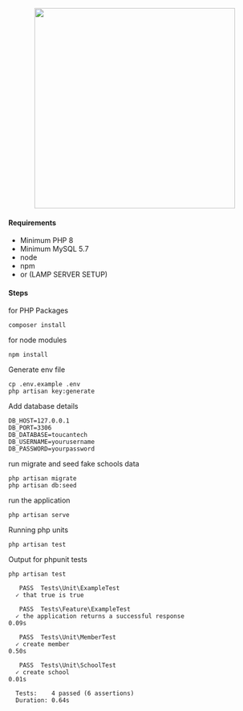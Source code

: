 <p align="center"><a href="https://toucantech.com" target="_blank"><img src="https://images.saasworthy.com/tr:w-178,h-0/toucantech_12586_logo_1646478869_lspna.svg" width="400"></a></p>

<p align="center">
</p>

#### Requirements
- Minimum PHP 8
- Minimum MySQL 5.7
- node
- npm
- or (LAMP SERVER SETUP)
#### Steps
for PHP Packages
```
composer install
```
for node modules
```
npm install
```
Generate env file
```
cp .env.example .env
php artisan key:generate
```
Add database details
```
DB_HOST=127.0.0.1
DB_PORT=3306
DB_DATABASE=toucantech
DB_USERNAME=yourusername
DB_PASSWORD=yourpassword
```
run migrate and seed fake schools data
```
php artisan migrate
php artisan db:seed
```
run the application
```
php artisan serve
```
Running php units
```
php artisan test
```
Output for phpunit tests
```
php artisan test

   PASS  Tests\Unit\ExampleTest
  ✓ that true is true

   PASS  Tests\Feature\ExampleTest
  ✓ the application returns a successful response                                                                   0.09s

   PASS  Tests\Unit\MemberTest
  ✓ create member                                                                                                   0.50s

   PASS  Tests\Unit\SchoolTest
  ✓ create school                                                                                                   0.01s

  Tests:    4 passed (6 assertions)
  Duration: 0.64s
```
